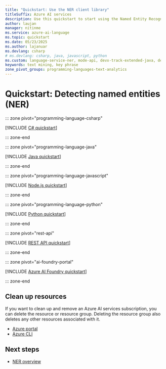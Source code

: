 ```yaml
---
title: "Quickstart: Use the NER client library"
titleSuffix: Azure AI services
description: Use this quickstart to start using the Named Entity Recognition (NER) API.
author: laujan
manager: nitinme
ms.service: azure-ai-language
ms.topic: quickstart
ms.date: 05/23/2025
ms.author: lajanuar
ms.devlang: csharp
# ms.devlang: csharp, java, javascript, python
ms.custom: language-service-ner, mode-api, devx-track-extended-java, devx-track-js, devx-track-python
keywords: text mining, key phrase
zone_pivot_groups: programming-languages-text-analytics
---
```


# Quickstart: Detecting named entities (NER)

::: zone pivot="programming-language-csharp"

[!INCLUDE [C# quickstart](includes/quickstarts/csharp-sdk.md)]

::: zone-end

::: zone pivot="programming-language-java"

[!INCLUDE [Java quickstart](includes/quickstarts/java-sdk.md)]

::: zone-end

::: zone pivot="programming-language-javascript"

[!INCLUDE [Node.js quickstart](includes/quickstarts/nodejs-sdk.md)]

::: zone-end

::: zone pivot="programming-language-python"

[!INCLUDE [Python quickstart](includes/quickstarts/python-sdk.md)]

::: zone-end

::: zone pivot="rest-api"

[!INCLUDE [REST API quickstart](includes/quickstarts/rest-api.md)]

::: zone-end

::: zone pivot="ai-foundry-portal"

[!INCLUDE [Azure AI Foundry quickstart](includes/quickstarts/azure-ai-foundry.md)]

::: zone-end

## Clean up resources

If you want to clean up and remove an Azure AI services subscription, you can delete the resource or resource group. Deleting the resource group also deletes any other resources associated with it.

* [Azure portal](../../multi-service-resource.md?pivots=azportal#clean-up-resources)
* [Azure CLI](../../multi-service-resource.md?pivots=azcli#clean-up-resources)



## Next steps

* [NER overview](overview.md)
